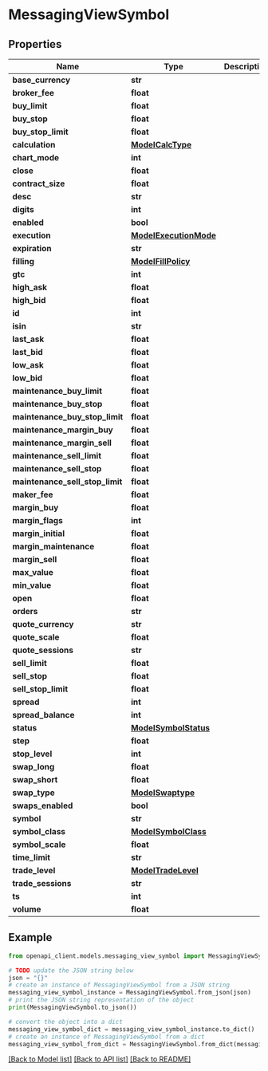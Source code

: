 # MessagingViewSymbol


## Properties

Name | Type | Description | Notes
------------ | ------------- | ------------- | -------------
**base_currency** | **str** |  | [optional] 
**broker_fee** | **float** |  | [optional] 
**buy_limit** | **float** |  | [optional] 
**buy_stop** | **float** |  | [optional] 
**buy_stop_limit** | **float** |  | [optional] 
**calculation** | [**ModelCalcType**](ModelCalcType.md) |  | [optional] 
**chart_mode** | **int** |  | [optional] 
**close** | **float** |  | [optional] 
**contract_size** | **float** |  | [optional] 
**desc** | **str** |  | [optional] 
**digits** | **int** |  | [optional] 
**enabled** | **bool** |  | [optional] 
**execution** | [**ModelExecutionMode**](ModelExecutionMode.md) |  | [optional] 
**expiration** | **str** |  | [optional] 
**filling** | [**ModelFillPolicy**](ModelFillPolicy.md) |  | [optional] 
**gtc** | **int** |  | [optional] 
**high_ask** | **float** |  | [optional] 
**high_bid** | **float** |  | [optional] 
**id** | **int** |  | [optional] 
**isin** | **str** |  | [optional] 
**last_ask** | **float** |  | [optional] 
**last_bid** | **float** |  | [optional] 
**low_ask** | **float** |  | [optional] 
**low_bid** | **float** |  | [optional] 
**maintenance_buy_limit** | **float** |  | [optional] 
**maintenance_buy_stop** | **float** |  | [optional] 
**maintenance_buy_stop_limit** | **float** |  | [optional] 
**maintenance_margin_buy** | **float** |  | [optional] 
**maintenance_margin_sell** | **float** |  | [optional] 
**maintenance_sell_limit** | **float** |  | [optional] 
**maintenance_sell_stop** | **float** |  | [optional] 
**maintenance_sell_stop_limit** | **float** |  | [optional] 
**maker_fee** | **float** |  | [optional] 
**margin_buy** | **float** |  | [optional] 
**margin_flags** | **int** |  | [optional] 
**margin_initial** | **float** |  | [optional] 
**margin_maintenance** | **float** |  | [optional] 
**margin_sell** | **float** |  | [optional] 
**max_value** | **float** |  | [optional] 
**min_value** | **float** |  | [optional] 
**open** | **float** |  | [optional] 
**orders** | **str** |  | [optional] 
**quote_currency** | **str** |  | [optional] 
**quote_scale** | **float** |  | [optional] 
**quote_sessions** | **str** |  | [optional] 
**sell_limit** | **float** |  | [optional] 
**sell_stop** | **float** |  | [optional] 
**sell_stop_limit** | **float** |  | [optional] 
**spread** | **int** |  | [optional] 
**spread_balance** | **int** |  | [optional] 
**status** | [**ModelSymbolStatus**](ModelSymbolStatus.md) |  | [optional] 
**step** | **float** |  | [optional] 
**stop_level** | **int** |  | [optional] 
**swap_long** | **float** |  | [optional] 
**swap_short** | **float** |  | [optional] 
**swap_type** | [**ModelSwaptype**](ModelSwaptype.md) |  | [optional] 
**swaps_enabled** | **bool** |  | [optional] 
**symbol** | **str** |  | [optional] 
**symbol_class** | [**ModelSymbolClass**](ModelSymbolClass.md) |  | [optional] 
**symbol_scale** | **float** |  | [optional] 
**time_limit** | **str** |  | [optional] 
**trade_level** | [**ModelTradeLevel**](ModelTradeLevel.md) |  | [optional] 
**trade_sessions** | **str** |  | [optional] 
**ts** | **int** |  | [optional] 
**volume** | **float** |  | [optional] 

## Example

```python
from openapi_client.models.messaging_view_symbol import MessagingViewSymbol

# TODO update the JSON string below
json = "{}"
# create an instance of MessagingViewSymbol from a JSON string
messaging_view_symbol_instance = MessagingViewSymbol.from_json(json)
# print the JSON string representation of the object
print(MessagingViewSymbol.to_json())

# convert the object into a dict
messaging_view_symbol_dict = messaging_view_symbol_instance.to_dict()
# create an instance of MessagingViewSymbol from a dict
messaging_view_symbol_from_dict = MessagingViewSymbol.from_dict(messaging_view_symbol_dict)
```
[[Back to Model list]](../README.md#documentation-for-models) [[Back to API list]](../README.md#documentation-for-api-endpoints) [[Back to README]](../README.md)


